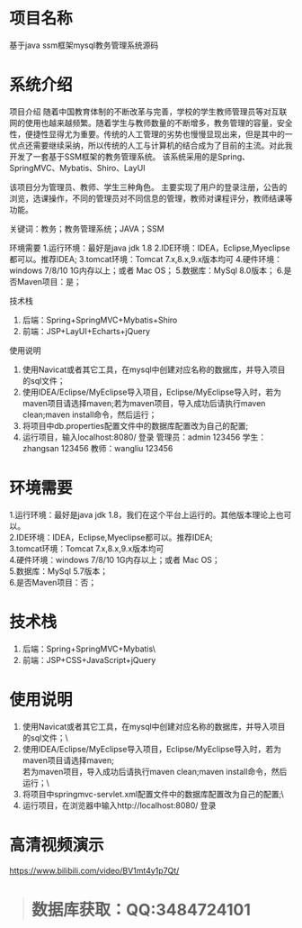 # 项目名称

基于java ssm框架mysql教务管理系统源码

# 系统介绍
项目介绍
随着中国教育体制的不断改革与完善，学校的学生教师管理员等对互联网的使用也越来越频繁。随着学生与教师数量的不断增多，教务管理的容量，安全性，便捷性显得尤为重要。传统的人工管理的劣势也慢慢显现出来，但是其中的一优点还需要继续采纳，所以传统的人工与计算机的结合成为了目前的主流。对此我开发了一套基于SSM框架的教务管理系统。
该系统采用的是Spring、SpringMVC、Mybatis、Shiro、LayUI

该项目分为管理员、教师、学生三种角色。
主要实现了用户的登录注册，公告的浏览，选课操作，不同的管理员对不同信息的管理，教师对课程评分，教师结课等功能。

关键词：教务；教务管理系统；JAVA；SSM

环境需要
1.运行环境：最好是java jdk 1.8
2.IDE环境：IDEA，Eclipse,Myeclipse都可以。推荐IDEA;
3.tomcat环境：Tomcat 7.x,8.x,9.x版本均可
4.硬件环境：windows 7/8/10 1G内存以上；或者 Mac OS；
5.数据库：MySql 8.0版本；
6.是否Maven项目：是；

技术栈
1. 后端：Spring+SpringMVC+Mybatis+Shiro
2. 前端：JSP+LayUI+Echarts+jQuery

使用说明
1. 使用Navicat或者其它工具，在mysql中创建对应名称的数据库，并导入项目的sql文件；
2. 使用IDEA/Eclipse/MyEclipse导入项目，Eclipse/MyEclipse导入时，若为maven项目请选择maven;若为maven项目，导入成功后请执行maven clean;maven install命令，然后运行；
3. 将项目中db.properties配置文件中的数据库配置改为自己的配置;
4. 运行项目，输入localhost:8080/ 登录
管理员：admin 123456
学生：zhangsan 123456
教师：wangliu 123456

# 环境需要

1.运行环境：最好是java jdk 1.8，我们在这个平台上运行的。其他版本理论上也可以。\
2.IDE环境：IDEA，Eclipse,Myeclipse都可以。推荐IDEA;\
3.tomcat环境：Tomcat 7.x,8.x,9.x版本均可\
4.硬件环境：windows 7/8/10 1G内存以上；或者 Mac OS； \
5.数据库：MySql 5.7版本；\
6.是否Maven项目：否；

# 技术栈

1. 后端：Spring+SpringMVC+Mybatis\
2. 前端：JSP+CSS+JavaScript+jQuery

# 使用说明

1. 使用Navicat或者其它工具，在mysql中创建对应名称的数据库，并导入项目的sql文件；\
2. 使用IDEA/Eclipse/MyEclipse导入项目，Eclipse/MyEclipse导入时，若为maven项目请选择maven;\
若为maven项目，导入成功后请执行maven clean;maven install命令，然后运行；\
3. 将项目中springmvc-servlet.xml配置文件中的数据库配置改为自己的配置;\
4. 运行项目，在浏览器中输入http://localhost:8080/ 登录

# 高清视频演示

https://www.bilibili.com/video/BV1mt4y1p7Qt/

> # **数据库获取：QQ:3484724101**

​